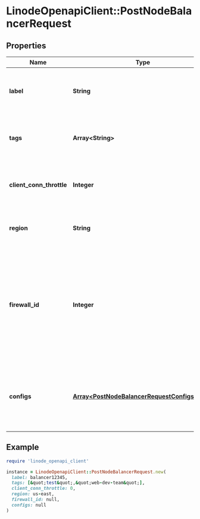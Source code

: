 # LinodeOpenapiClient::PostNodeBalancerRequest

## Properties

| Name | Type | Description | Notes |
| ---- | ---- | ----------- | ----- |
| **label** | **String** | __Filterable__ This NodeBalancer&#39;s label. These must be unique on your Account. | [optional] |
| **tags** | **Array&lt;String&gt;** | An array of Tags applied to this object. Tags are for organizational purposes only. | [optional] |
| **client_conn_throttle** | **Integer** | Throttle connections per second.  Set to 0 (zero) to disable throttling. | [optional] |
| **region** | **String** | The ID of the Region to create this NodeBalancer in. |  |
| **firewall_id** | **Integer** | The ID of the Firewall to assign to the NodeBalancer.  - Only one NodeBalancer can be assigned to a Firewall at a time. - Firewalls only apply to inbound TCP traffic to NodeBalancers. | [optional] |
| **configs** | [**Array&lt;PostNodeBalancerRequestConfigsInner&gt;**](PostNodeBalancerRequestConfigsInner.md) | The port Configs to create for this NodeBalancer.  Each Config must have a unique port and at least one Node. | [optional] |

## Example

```ruby
require 'linode_openapi_client'

instance = LinodeOpenapiClient::PostNodeBalancerRequest.new(
  label: balancer12345,
  tags: [&quot;test&quot;,&quot;web-dev-team&quot;],
  client_conn_throttle: 0,
  region: us-east,
  firewall_id: null,
  configs: null
)
```

